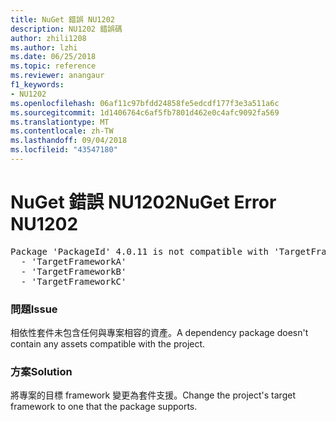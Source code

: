 ```yaml
---
title: NuGet 錯誤 NU1202
description: NU1202 錯誤碼
author: zhili1208
ms.author: lzhi
ms.date: 06/25/2018
ms.topic: reference
ms.reviewer: anangaur
f1_keywords:
- NU1202
ms.openlocfilehash: 06af11c97bfdd24858fe5edcdf177f3e3a511a6c
ms.sourcegitcommit: 1d1406764c6af5fb7801d462e0c4afc9092fa569
ms.translationtype: MT
ms.contentlocale: zh-TW
ms.lasthandoff: 09/04/2018
ms.locfileid: "43547180"
---
```

# <a name="nuget-error-nu1202"></a><span data-ttu-id="4e32c-103">NuGet 錯誤 NU1202</span><span class="sxs-lookup"><span data-stu-id="4e32c-103">NuGet Error NU1202</span></span>

<pre>Package 'PackageId' 4.0.11 is not compatible with 'TargetFramework'. Package 'PackageId' 4.0.11 supports:<br/>  - 'TargetFrameworkA'<br/>  - 'TargetFrameworkB'<br/>  - 'TargetFrameworkC'</pre>

### <a name="issue"></a><span data-ttu-id="4e32c-104">問題</span><span class="sxs-lookup"><span data-stu-id="4e32c-104">Issue</span></span>
<span data-ttu-id="4e32c-105">相依性套件未包含任何與專案相容的資產。</span><span class="sxs-lookup"><span data-stu-id="4e32c-105">A dependency package doesn't contain any assets compatible with the project.</span></span>

### <a name="solution"></a><span data-ttu-id="4e32c-106">方案</span><span class="sxs-lookup"><span data-stu-id="4e32c-106">Solution</span></span>
<span data-ttu-id="4e32c-107">將專案的目標 framework 變更為套件支援。</span><span class="sxs-lookup"><span data-stu-id="4e32c-107">Change the project's target framework to one that the package supports.</span></span>